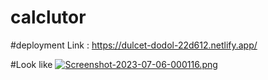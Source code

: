 # calclutor

#deployment Link :
https://dulcet-dodol-22d612.netlify.app/


#Look like
[![Screenshot-2023-07-06-000116.png](https://i.postimg.cc/QNBH2mPJ/Screenshot-2023-07-06-000116.png)](https://postimg.cc/DmTvsr7S)
